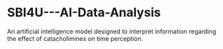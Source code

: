 # SBI4U---AI-Data-Analysis
An artificial intelligence model designed to interpret information regarding the effect of catacholimines on time perception.
